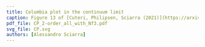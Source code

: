```yaml
---
title: Columbia plot in the continuum limit
caption: Figure 13 of [Cuteri, Philipsen, Sciarra (2021)](https://arxiv.org/pdf/2107.12739.pdf).
pdf_file: CP_2-order_all_with_Nf3.pdf
svg_file: CP.svg
authors: [Alessandro Sciarra]
---
```


